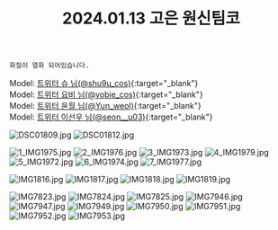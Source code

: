 ﻿---
title: 2024.01.13 고은 원신팀코
categories: [2024, 스튜디오, 코스프레]
comments: false
thumbnail: /assets/img/2024/01-13/IMG7824.jpg
---

`화질이 열화 되어있습니다.`

Model: [트위터 슈 님(@shu9u_cos)][슈]{:target="_blank"}  
Model: [트위터 요비 님(@yobie_cos)][요비]{:target="_blank"}  
Model: [트위터 윤월 님(@Yun_weol)][윤월]{:target="_blank"}  
Model: [트위터 이선우 님(@seon__u03)][이선우]{:target="_blank"}

[슈]: https://x.com/shu9u_cos
[요비]: https://x.com/yobie_cos
[윤월]: https://x.com/Yun_weol
[이선우]: https://x.com/seon__u03

![DSC01809.jpg](/assets/img/2024/01-13/DSC01809.jpg)
![DSC01812.jpg](/assets/img/2024/01-13/DSC01812.jpg)

![1_IMG1975.jpg](/assets/img/2024/01-13/1_IMG1975.jpg)
![2_IMG1976.jpg](/assets/img/2024/01-13/2_IMG1976.jpg)
![3_IMG1973.jpg](/assets/img/2024/01-13/3_IMG1973.jpg)
![4_IMG1979.jpg](/assets/img/2024/01-13/4_IMG1979.jpg)
![5_IMG1972.jpg](/assets/img/2024/01-13/5_IMG1972.jpg)
![6_IMG1974.jpg](/assets/img/2024/01-13/6_IMG1974.jpg)
![7_IMG1977.jpg](/assets/img/2024/01-13/7_IMG1977.jpg)

![IMG1816.jpg](/assets/img/2024/01-13/IMG1816.jpg)
![IMG1817.jpg](/assets/img/2024/01-13/IMG1817.jpg)
![IMG1818.jpg](/assets/img/2024/01-13/IMG1818.jpg)
![IMG1819.jpg](/assets/img/2024/01-13/IMG1819.jpg)

![IMG7823.jpg](/assets/img/2024/01-13/IMG7823.jpg)
![IMG7824.jpg](/assets/img/2024/01-13/IMG7824.jpg)
![IMG7825.jpg](/assets/img/2024/01-13/IMG7825.jpg)
![IMG7946.jpg](/assets/img/2024/01-13/IMG7946.jpg)
![IMG7947.jpg](/assets/img/2024/01-13/IMG7947.jpg)
![IMG7949.jpg](/assets/img/2024/01-13/IMG7949.jpg)
![IMG7950.jpg](/assets/img/2024/01-13/IMG7950.jpg)
![IMG7951.jpg](/assets/img/2024/01-13/IMG7951.jpg)
![IMG7952.jpg](/assets/img/2024/01-13/IMG7952.jpg)
![IMG7953.jpg](/assets/img/2024/01-13/IMG7953.jpg)